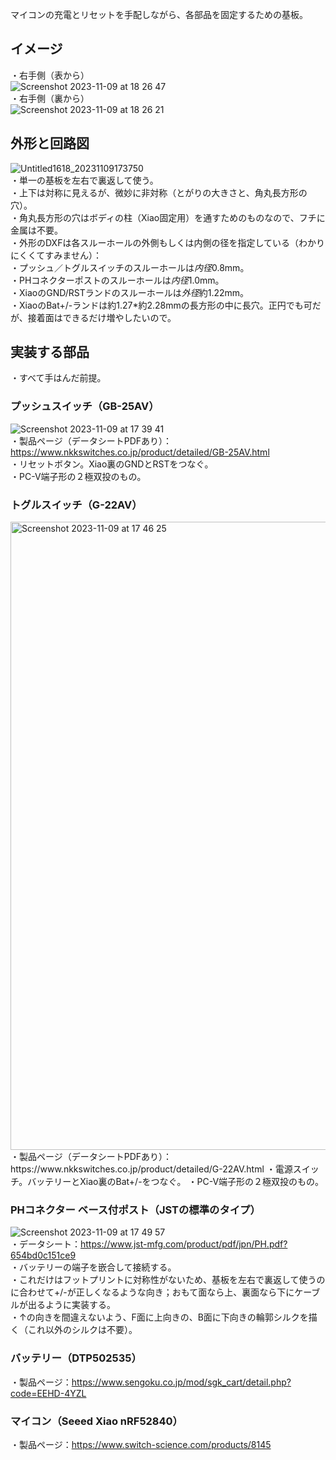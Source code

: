 マイコンの充電とリセットを手配しながら、各部品を固定するための基板。  
  
## イメージ  
・右手側（表から）  
![Screenshot 2023-11-09 at 18 26 47](https://github.com/TakumaOnishi/Fish_Keyboard/assets/85474111/e8acdb48-abfe-4d1b-93a5-4f6e2da6d501)  
・右手側（裏から）  
![Screenshot 2023-11-09 at 18 26 21](https://github.com/TakumaOnishi/Fish_Keyboard/assets/85474111/83434b8f-7f68-427b-b90e-ec0b530137a4)  
  
## 外形と回路図  
![Untitled1618_20231109173750](https://github.com/TakumaOnishi/Fish_Keyboard/assets/85474111/a48fe485-9c56-49c7-994d-098848b21f99)  
・単一の基板を左右で裏返して使う。  
・上下は対称に見えるが、微妙に非対称（とがりの大きさと、角丸長方形の穴）。  
・角丸長方形の穴はボディの柱（Xiao固定用）を通すためのものなので、フチに金属は不要。  
・外形のDXFは各スルーホールの外側もしくは内側の径を指定している（わかりにくくてすみません）：  
・プッシュ／トグルスイッチのスルーホールは*内径*0.8mm。  
・PHコネクターポストのスルーホールは*内径*1.0mm。  
・XiaoのGND/RSTランドのスルーホールは*外径*約1.22mm。  
・XiaoのBat+/-ランドは約1.27*約2.28mmの長方形の中に長穴。正円でも可だが、接着面はできるだけ増やしたいので。  
  
## 実装する部品  
・すべて手はんだ前提。  
  
### プッシュスイッチ（GB-25AV）  
![Screenshot 2023-11-09 at 17 39 41](https://github.com/TakumaOnishi/Fish_Keyboard/assets/85474111/e7ff294e-0e77-4ea7-9723-88ee753eb577)  
・製品ページ（データシートPDFあり）：https://www.nkkswitches.co.jp/product/detailed/GB-25AV.html  
・リセットボタン。Xiao裏のGNDとRSTをつなぐ。  
・PC-V端子形の２極双投のもの。  
  
### トグルスイッチ（G-22AV）  
<img width="1005" alt="Screenshot 2023-11-09 at 17 46 25" src="https://github.com/TakumaOnishi/Fish_Keyboard/assets/85474111/393c301d-4f19-4c50-bc32-aca985de820c">  
・製品ページ（データシートPDFあり）：https://www.nkkswitches.co.jp/product/detailed/G-22AV.html  
・電源スイッチ。バッテリーとXiao裏のBat+/-をつなぐ。  
・PC-V端子形の２極双投のもの。  
  
### PHコネクター ベース付ポスト（JSTの標準のタイプ）  
![Screenshot 2023-11-09 at 17 49 57](https://github.com/TakumaOnishi/Fish_Keyboard/assets/85474111/a5964623-3897-4d22-9848-39c01c0a4e70)  
・データシート：https://www.jst-mfg.com/product/pdf/jpn/PH.pdf?654bd0c151ce9  
・バッテリーの端子を嵌合して接続する。  
・これだけはフットプリントに対称性がないため、基板を左右で裏返して使うのに合わせて+/-が正しくなるような向き；おもて面なら上、裏面なら下にケーブルが出るように実装する。  
・↑の向きを間違えないよう、F面に上向きの、B面に下向きの輪郭シルクを描く（これ以外のシルクは不要）。  
  
### バッテリー（DTP502535）  
・製品ページ：https://www.sengoku.co.jp/mod/sgk_cart/detail.php?code=EEHD-4YZL  
  
### マイコン（Seeed Xiao nRF52840）  
・製品ページ：https://www.switch-science.com/products/8145  
